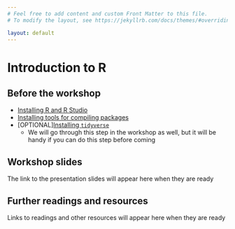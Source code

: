 ```yaml
---
# Feel free to add content and custom Front Matter to this file.
# To modify the layout, see https://jekyllrb.com/docs/themes/#overriding-theme-defaults

layout: default
---
```


# Introduction to R

## Before the workshop

*   [Installing R and R Studio](https://tim9800.github.io/r_workshop_2024/installation.html)
*   [Installing tools for compiling packages](https://tim9800.github.io/r_workshop_2024/compilation.html)
* \[OPTIONAL\][Installing `tidyverse`](https://tim9800.github.io/r_workshop_2024/tidyverse.html)
	* We will go through this step in the workshop as well, but it will be handy if you can do this step before coming

## Workshop slides

The link to the presentation slides will appear here when they are ready

[//]: # (https://tim9800.github.io/r_workshop_2024/slides1/slides1.html)

## Further readings and resources

Links to readings and other resources will appear here when they are ready
